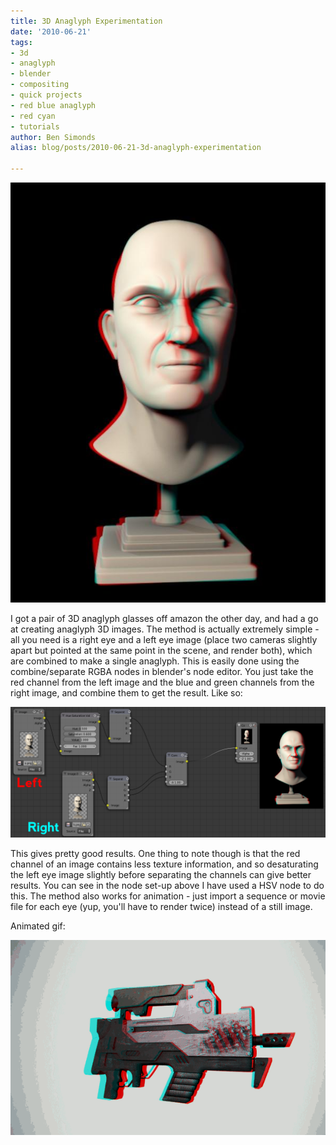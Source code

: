 ```yaml
---
title: 3D Anaglyph Experimentation
date: '2010-06-21'
tags:
- 3d
- anaglyph
- blender
- compositing
- quick projects
- red blue anaglyph
- red cyan
- tutorials
author: Ben Simonds
alias: blog/posts/2010-06-21-3d-anaglyph-experimentation

---
```


![>< ><](/images/old/clint3d.jpg)


I got a pair of 3D anaglyph glasses off amazon the other day, and had a go at creating anaglyph 3D images. The method is actually extremely simple - all you need is a right eye and a left eye image (place two cameras slightly apart but pointed at the same point in the scene, and render both), which are combined to make a single anaglyph. This is easily done using the combine/separate RGBA nodes in blender's node editor. You just take the red channel from the left image and the blue and green channels from the right image, and combine them to get the result. Like so:

![>< ><](/images/old/3d.png)

This gives pretty good results. One thing to note though is that the red channel of an image contains less texture information, and so desaturating the left eye image slightly before separating the channels can give better results. You can see in the node set-up above I have used a HSV node to do this. The method also works for animation - just import a sequence or movie file for each eye (yup, you'll have to render twice) instead of a still image. 

Animated gif:

![>< ><](/images/old/gunspin.gif)

